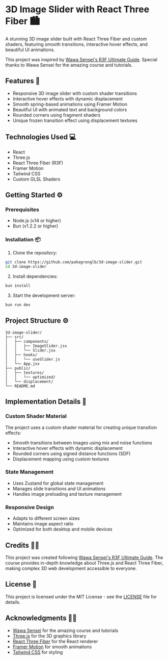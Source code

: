 # 3D Image Slider with React Three Fiber 🏙️

A stunning 3D image slider built with React Three Fiber and custom shaders, featuring smooth transitions, interactive hover effects, and beautiful UI animations.


This project was inspired by [Wawa Sensei's R3F Ultimate Guide](https://wawasensei.dev/). Special thanks to Wawa Sensei for the amazing course and tutorials.

## Features 🚀

- Responsive 3D image slider with custom shader transitions
- Interactive hover effects with dynamic displacement
- Smooth spring-based animations using Framer Motion
- Beautiful UI with animated text and background colors
- Rounded corners using fragment shaders
- Unique frozen transition effect using displacement textures

## Technologies Used 💻

- React
- Three.js
- React Three Fiber (R3F)
- Framer Motion
- Tailwind CSS
- Custom GLSL Shaders

## Getting Started ⚙️

### Prerequisites

- Node.js (v14 or higher)
- Bun (v1.2.2 or higher)

### Installation 📦

1. Clone the repository:
```bash
git clone https://github.com/pakagronglb/3d-image-slider.git
cd 3d-image-slider
```

2. Install dependencies:
```bash
bun install
```

3. Start the development server:
```bash
bun run dev
```

## Project Structure ⚙️

```
3d-image-slider/
├── src/
│   ├── components/
│   │   ├── ImageSlider.jsx
│   │   └── Slider.jsx
│   ├── hooks/
│   │   └── useSlider.js
│   └── App.jsx
├── public/
│   ├── textures/
│   │   └── optimized/
│   └── displacement/
└── README.md
```

## Implementation Details 📍

### Custom Shader Material

The project uses a custom shader material for creating unique transition effects:

- Smooth transitions between images using mix and noise functions
- Interactive hover effects with dynamic displacement
- Rounded corners using signed distance functions (SDF)
- Displacement mapping using custom textures

### State Management

- Uses Zustand for global state management
- Manages slide transitions and UI animations
- Handles image preloading and texture management

### Responsive Design

- Adapts to different screen sizes
- Maintains image aspect ratio
- Optimized for both desktop and mobile devices

## Credits 🙏🏻

This project was created following [Wawa Sensei's R3F Ultimate Guide](https://wawasensei.dev/). The course provides in-depth knowledge about Three.js and React Three Fiber, making complex 3D web development accessible to everyone.

## License 📝

This project is licensed under the MIT License - see the [LICENSE](LICENSE) file for details.

## Acknowledgments 🙏🏻

- [Wawa Sensei](https://wawasensei.dev/) for the amazing course and tutorials
- [Three.js](https://threejs.org/) for the 3D graphics library
- [React Three Fiber](https://docs.pmnd.rs/react-three-fiber) for the React renderer
- [Framer Motion](https://www.framer.com/motion/) for smooth animations
- [Tailwind CSS](https://tailwindcss.com/) for styling
